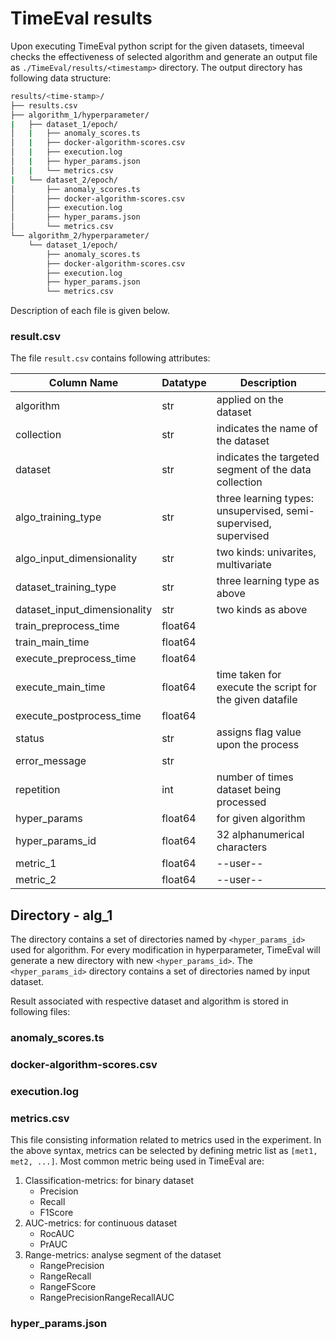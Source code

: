 # TimeEval results

Upon executing TimeEval python script for the given datasets, timeeval checks the effectiveness of selected algorithm and generate an output file as `./TimeEval/results/<timestamp>` directory. The output directory has following data structure:

```bash
results/<time-stamp>/
├── results.csv
├── algorithm_1/hyperparameter/
|   ├── dataset_1/epoch/
│   |   ├── anomaly_scores.ts
│   |   ├── docker-algorithm-scores.csv
│   |   ├── execution.log
│   |   ├── hyper_params.json
│   |   └── metrics.csv
|   └── dataset_2/epoch/
│       ├── anomaly_scores.ts
│       ├── docker-algorithm-scores.csv
│       ├── execution.log
│       ├── hyper_params.json
│       └── metrics.csv
└── algorithm_2/hyperparameter/
    └── dataset_1/epoch/
        ├── anomaly_scores.ts
        ├── docker-algorithm-scores.csv
        ├── execution.log
        ├── hyper_params.json
        └── metrics.csv

```
Description of each file is given below. 

### result.csv
The file `result.csv` contains following attributes:

| Column Name | Datatype | Description |
| --- | --- | --- |
| algorithm| str | applied on the dataset |
| collection| str | indicates the name of the dataset | 
| dataset| str | indicates the targeted segment of the data collection |
| algo_training_type | str | three learning types: unsupervised, semi-supervised, supervised |
| algo_input_dimensionality | str | two kinds: univarites, multivariate |
| dataset_training_type | str | three learning type as above | 
| dataset_input_dimensionality | str | two kinds as above |
| train_preprocess_time| float64| |
| train_main_time| float64 | |
| execute_preprocess_time| float64 | |
| execute_main_time | float64 | time taken for execute the script for the given datafile |
| execute_postprocess_time|  float64 | |
| status| str | assigns flag value upon the process |
| error_message| str | |
| repetition| int | number of times dataset being processed |
| hyper_params| float64 | for given algorithm |
| hyper_params_id| float64 | 32 alphanumerical characters |
| metric_1| float64 | --user-- |
| metric_2|  float64 | --user-- |

## Directory - alg_1
The directory contains a set of directories named by `<hyper_params_id>` used for algorithm. For every modification in hyperparameter, TimeEval will generate a new directory with new `<hyper_params_id>`. The `<hyper_params_id>` directory contains a set of directories named by input dataset. 

Result associated with respective dataset and algorithm is stored in following files:

### anomaly_scores.ts

### docker-algorithm-scores.csv

### execution.log

### metrics.csv
   This file consisting information related to metrics used in the experiment. In the above syntax, metrics can be selected by defining metric list as `[met1, met2, ...]`. Most common metric being used in TimeEval are:
1. Classification-metrics: for binary dataset
   - Precision
   - Recall
   - F1Score
2. AUC-metrics: for continuous dataset
   - RocAUC
   - PrAUC
4. Range-metrics: analyse segment of the dataset
   - RangePrecision
   - RangeRecall
   - RangeFScore
   - RangePrecisionRangeRecallAUC

### hyper_params.json
	
	
	
